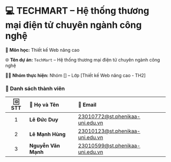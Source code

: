 # 💻 TECHMART – Hệ thống thương mại điện tử chuyên ngành công nghệ

📖 **Môn học:** Thiết kế Web nâng cao

🌐 **Tên dự án:** `TechMart` – Hệ thống thương mại điện tử chuyên ngành công nghệ

👨‍💻 **Nhóm thực hiện:** Nhóm [] – Lớp [Thiết kế Web nâng cao - TH2]

### 👥 **Danh sách thành viên**

<div align="center">

| 🆔 **STT** | 👤 **Họ và Tên**    | 📧 **Email**                                                              |
| :--------: | :------------------ | :------------------------------------------------------------------------ |
|     1      | **Lê Đức Duy**      | [23010772@st.phenikaa-uni.edu.vn](mailto:23010772@st.phenikaa-uni.edu.vn) |
|     2      | **Lê Mạnh Hùng**    | [23010123@st.phenikaa-uni.edu.vn](mailto:23010123@st.phenikaa-uni.edu.vn) |
|     3      | **Nguyễn Văn Mạnh** | [23010599@st.phenikaa-uni.edu.vn](mailto:23010599@st.phenikaa-uni.edu.vn) |

</div>
